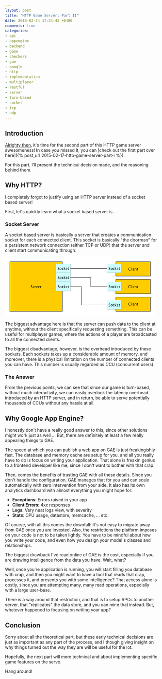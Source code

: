 ```yaml
---
layout: post
title: "HTTP Game Server: Part II"
date: 2015-02-24 17:24:42 +0400
comments: true
categories: 
- api
- appengine
- backend
- game
- checkers
- gae
- google
- http
- implementation
- multiplayer
- restful
- server
- turn-based
- socket
- tcp
- udp
---
```


## Introduction

[Alrighty then](https://www.youtube.com/watch?v=0tJGk4ofc18), it's time for the second part of this HTTP game server awesomeness! In case you missed it, you can [check out the first part over here]({% post_url 2015-02-17-http-game-server-part-i %}).

For this part, I'll present the technical decision made, and the reasoning behind them.

## Why HTTP?

I completely forgot to justify using an HTTP server instead of a socket based server!

First, let's quickly learn what a socket based server is..

### Socket Server

A socket based server is basically a server that creates a communication socket for each connected client. This socket is basically "the doorman" for a persistent network connection (either TCP or UDP) that the server and client start communicating through:

![image](/images/socket-diagram.png)

The biggest advantage here is that the server can push data to the client at anytime, without the client specifically requesting something. This can be useful for multiplayer games, where the actions of a player are broadcasted to all the connected clients.

The biggest disadvantage, however, is the overhead introduced by these sockets. Each sockets takes up a considerable amount of memory, and moreover, there is a physical limitation on the number of connected clients you can have. This number is usually regarded as CCU (concurrent users).

### The Answer

From the previous points, we can see that since our game is turn-based, without much interactivity, we can easily overlook the latency overhead introduced by an HTTP server, and in return, be able to serve potentially thousands of CCUs without any hassle at all.

## Why Google App Engine?

I honestly don't have a really good answer to this, since other solutions might work just as well ... But, there are definitely at least a few really appealing things to GAE.

The speed at which you can publish a web app on GAE is just freakingishly fast. The database and memory cache are setup for you, and all you really have to do is focus on writing your application. That alone is freakin genius to a frontend developer like me, since I don't want to bother with that crap.

Then, comes the benefits of trusting GAE with all these details. Since you don't handle the configuration, GAE manages that for you and can scale automatically with zero intervention from your side. It also has its own analytics dashboard with almost everything you might hope for:

+ __Exceptions__: Errors raised in your app
+ __Client Errors__: 4xx responses
+ __Logs__: Very neat logs view, with severity
+ __Stats__: CPU usage, datastore, memcache, ... etc.

Of course, with all this comes the downfall: It's not easy to migrate away from GAE once you are invested. Also, the restrictions the platform imposes on your code is not to be taken lightly. You have to be mindful about how you write your code, and even how you design your model's classes and relationships.

The biggest drawback I've read online of GAE is the cost, especially if you are drawing intelligence from the data you have. Wait, what?

Well, once you're application is running, you will start filling you database with crap, and then you might want to have a tool that reads that crap, processes it, and presents you with some intelligence? That access alone is costly, since you are attempting many, many read operations, especially with a large user-base. 

There is a way around that restriction, and that is to setup RPCs to another server, that "replicates" the data store, and you can mine that instead. But, whatever happened to focusing on writing your app?

## Conclusion

Sorry about all the theoretical part, but these early technical decisions are just as important as any part of the process, and I though giving insight on why things turned out the way they are will be useful for the lot.

Hopefully, the next part will more technical and about implementing specific game features on the serve.

Hang around!
